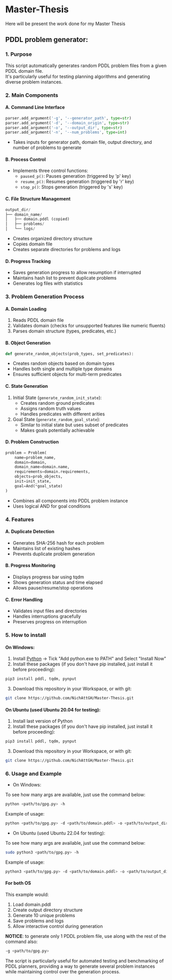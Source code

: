 # Master-Thesis
Here will be present the work done for my Master Thesis

## PDDL problem generator:

### 1. Purpose

This script automatically generates random PDDL problem files from a given PDDL domain file.<br>
It's particularly useful for testing planning algorithms and generating diverse problem instances.

### 2. Main Components

#### A. Command Line Interface

```python
parser.add_argument('-g', '--generator_path', type=str)
parser.add_argument('-d', '--domain_origin', type=str)
parser.add_argument('-o', '--output_dir', type=str)
parser.add_argument('-n', '--num_problems', type=int)
```
- Takes inputs for generator path, domain file, output directory, and number of problems to generate

#### B. Process Control

- Implements three control functions:
  - `paused_p()`: Pauses generation (triggered by 'p' key)
  - `resume_p()`: Resumes generation (triggered by 'r' key)
  - `stop_p()`: Stops generation (triggered by 's' key)

#### C. File Structure Management

```python
output_dir/
├── domain_name/
│   ├── domain.pddl (copied)
│   ├── problems/
│   └── logs/
```
- Creates organized directory structure
- Copies domain file
- Creates separate directories for problems and logs

#### D. Progress Tracking

- Saves generation progress to allow resumption if interrupted
- Maintains hash list to prevent duplicate problems
- Generates log files with statistics

### 3. Problem Generation Process

#### A. Domain Loading

1. Reads PDDL domain file
2. Validates domain (checks for unsupported features like numeric fluents)
3. Parses domain structure (types, predicates, etc.)

#### B. Object Generation

```python
def generate_random_objects(prob_types, set_predicates):
```
- Creates random objects based on domain types
- Handles both single and multiple type domains
- Ensures sufficient objects for multi-term predicates

#### C. State Generation

1. Initial State (`generate_random_init_state`):
   - Creates random ground predicates
   - Assigns random truth values
   - Handles predicates with different arities
2. Goal State (`generate_random_goal_state`):
   - Similar to initial state but uses subset of predicates
   - Makes goals potentially achievable

#### D. Problem Construction

```python
problem = Problem(
    name=problem_name,
    domain=domain,
    domain_name=domain.name,
    requirements=domain.requirements,
    objects=prob_objects,
    init=init_state,
    goal=And(*goal_state)
)
```
- Combines all components into PDDL problem instance
- Uses logical AND for goal conditions

### 4. Features

#### A. Duplicate Detection

- Generates SHA-256 hash for each problem
- Maintains list of existing hashes
- Prevents duplicate problem generation

#### B. Progress Monitoring

- Displays progress bar using tqdm
- Shows generation status and time elapsed
- Allows pause/resume/stop operations

#### C. Error Handling

- Validates input files and directories
- Handles interruptions gracefully
- Preserves progress on interruption

### 5. How to install

#### On Windows:

1) Install [Python](https://www.python.org/downloads/) -> Tick "Add python.exe to PATH" and Select "Install Now"
2) Install these packages (if you don't have pip installed, just install it before proceeding):

```bash
pip3 install pddl, tqdm, pynput
```

3) Download this repository in your Workspace, or with git:

```bash
git clone https://github.com/NichAttGH/Master-Thesis.git
```

#### On Ubuntu (used Ubuntu 20.04 for testing):

1) Install last version of Python
2) Install these packages (if you don't have pip installed, just install it before proceeding):

```bash
pip3 install pddl, tqdm, pynput
```

3) Download this repository in your Workspace, or with git:

```bash
git clone https://github.com/NichAttGH/Master-Thesis.git
```

### 6. Usage and Example

- On Windows:

To see how many args are available, just use the command below:

```bash
python <path/to/gpg.py> -h
```

Example of usage:

```bash
python <path/to/gpg.py> -d <path/to/domain.pddl> -o <path/to/output_directory> -j <path/to/json_file> -n 10
```

- On Ubuntu (used Ubuntu 22.04 for testing):

To see how many args are available, just use the command below:

```bash
sudo python3 <path/to/gpg.py> -h
```

Example of usage:

```bash
python3 <path/to/gpg.py> -d <path/to/domain.pddl> -o <path/to/output_directory> -j <path/to/json_file> -n 10
```

#### For both OS

This example would:
1. Load domain.pddl
2. Create output directory structure
3. Generate 10 unique problems
4. Save problems and logs
5. Allow interactive control during generation

**NOTICE**: to generate only 1 PDDL problem file, use along with the rest of the command also:

```bash
-g <path/to/gpg.py>
```

The script is particularly useful for automated testing and benchmarking of PDDL planners, providing a way to generate several problem instances while maintaining control over the generation process.
